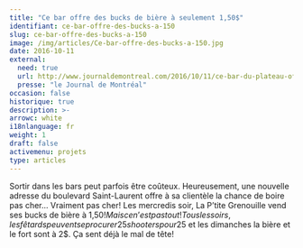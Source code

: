 ```yaml
---
title: "Ce bar offre des bucks de bière à seulement 1,50$"
identifiant: ce-bar-offre-des-bucks-a-150
slug: ce-bar-offre-des-bucks-a-150
image: /img/articles/Ce-bar-offre-des-bucks-a-150.jpg
date: 2016-10-11
external:
  need: true
  url: http://www.journaldemontreal.com/2016/10/11/ce-bar-du-plateau-offre-des-bucks-de-biere-a-seulement-150
  presse: "le Journal de Montréal"
occasion: false
historique: true
description: >-
arrowc: white
i18nlanguage: fr
weight: 1
draft: false
activemenu: projets
type: articles
---
```

Sortir dans les bars peut parfois être coûteux. Heureusement, une nouvelle adresse du boulevard Saint-Laurent offre à sa clientèle la chance de boire pas cher... Vraiment pas cher!
Les mercredis soir, La P’tite Grenouille vend ses bucks de bière à 1,50$!
Mais ce n’est pas tout! Tous les soirs, les fêtards peuvent se procurer 25 shooters pour 25$ et les dimanches la bière et le fort sont à 2$. Ça sent déjà le mal de tête!

